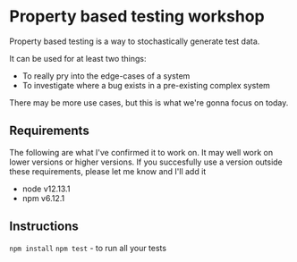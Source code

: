 # Property based testing workshop

Property based testing is a way to stochastically generate test data.

It can be used for at least two things:
- To really pry into the edge-cases of a system
- To investigate where a bug exists in a pre-existing complex system

There may be more use cases, but this is what we're gonna focus on today.

## Requirements

The following are what I've confirmed it to work on. It may well work on lower versions or higher versions. If you succesfully use a version outside these requirements, please let me know and I'll add it

- node v12.13.1
- npm v6.12.1

## Instructions

`npm install`
`npm test` - to run all your tests
